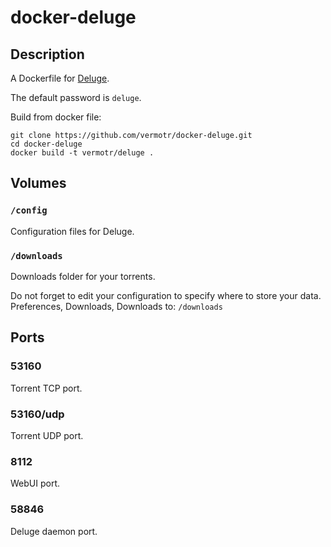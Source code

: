 # docker-deluge

## Description

A Dockerfile for [Deluge](http://deluge-torrent.org/).

The default password is `deluge`.

Build from docker file:
```
git clone https://github.com/vermotr/docker-deluge.git
cd docker-deluge
docker build -t vermotr/deluge .
```

## Volumes

### `/config`

Configuration files for Deluge.

### `/downloads`

Downloads folder for your torrents.

Do not forget to edit your configuration to specify where to store your data. Preferences, Downloads, Downloads to: `/downloads`

## Ports

### 53160

Torrent TCP port.

### 53160/udp

Torrent UDP port.

### 8112

WebUI port.

### 58846

Deluge daemon port.
